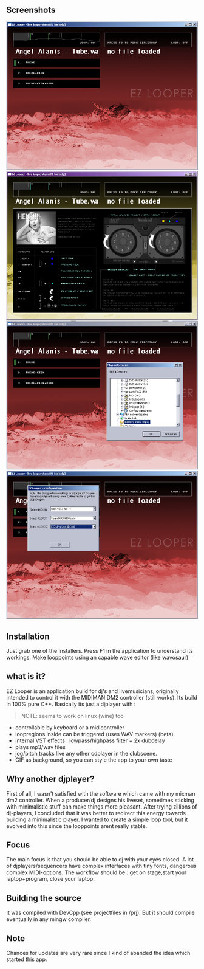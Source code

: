## Screenshots

<img alt="" src="screenshot/ezlooper_1.gif"/>
<br>
<img alt="" src="screenshot/ezlooper_2.gif"/>
<br>
<img alt="" src="screenshot/ezlooper_3.gif"/>
<br>
<img alt="" src="screenshot/ezlooper_4.gif"/>
<br>

## Installation

Just grab one of the installers.
Press F1 in the application to understand its workings.
Make looppoints using an capable wave editor (like wavosaur)

## what is it?

EZ Looper is an application build for dj's and livemusicians, originally intended to control it with the MIDIMAN DM2 controller (still works). Its build in 100% pure C++. Basically its just a djplayer with :

> NOTE: seems to work on linux (wine) too

- controllable by keyboard or a midicontroller 
- loopregions inside can be triggered (uses WAV markers) (beta).
- internal VST effects : lowpass/highpass filter + 2x dubdelay
- plays mp3/wav files
- jog/pitch tracks like any other cdplayer in the clubscene.
- GIF as background, so you can style the app to your own taste

## Why another djplayer?

First of all, I wasn't satisfied with the software which came with my mixman dm2 controller. When a producer/dj designs his liveset, sometimes sticking with minimalistic stuff can make things more pleasant. After trying zillions of dj-players, I concluded that it was better to redirect this energy towards building a minimalistic player. I wanted to create a simple loop tool, but it evolved into this since the looppoints arent really stable.

## Focus

The main focus is that you should be able to dj with your eyes closed. A lot of djplayers/sequencers have complex interfaces with tiny fonts, dangerous complex MIDI-options. The workflow should be : get on stage,start your laptop+program, close your laptop.

## Building the source

It was compiled with DevCpp (see projectfiles in /prj).
But it should compile eventually in any mingw compiler.

## Note

Chances for updates are very rare since I kind of abanded the idea which started this app.
